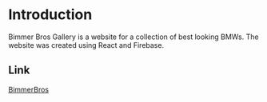 # Introduction
Bimmer Bros Gallery is a website for a collection of best looking BMWs. 
The website was created using React and Firebase. 

## Link
[BimmerBros](https://bimmer-bros.netlify.app)
